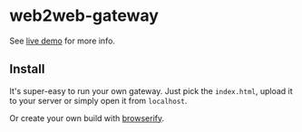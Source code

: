 # web2web-gateway
See [live demo](https://elendirx.github.io/web2web-gateway) for more info.

## Install
It's super-easy to run your own gateway. Just pick the `index.html`, upload it to your server or simply open it from `localhost`.


Or create your own build with [browserify](http://browserify.org).



